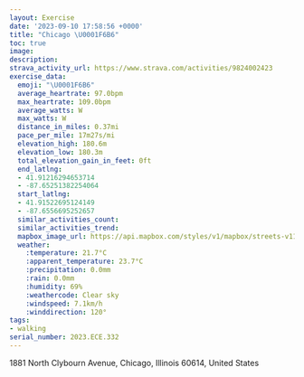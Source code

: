 ```yaml
---
layout: Exercise
date: '2023-09-10 17:58:56 +0000'
title: "Chicago \U0001F6B6"
toc: true
image:
description:
strava_activity_url: https://www.strava.com/activities/9824002423
exercise_data:
  emoji: "\U0001F6B6"
  average_heartrate: 97.0bpm
  max_heartrate: 109.0bpm
  average_watts: W
  max_watts: W
  distance_in_miles: 0.37mi
  pace_per_mile: 17m27s/mi
  elevation_high: 180.6m
  elevation_low: 180.3m
  total_elevation_gain_in_feet: 0ft
  end_latlng:
  - 41.91216294653714
  - -87.65251382254064
  start_latlng:
  - 41.91522695124149
  - -87.6556695252657
  similar_activities_count:
  similar_activities_trend:
  mapbox_image_url: https://api.mapbox.com/styles/v1/mapbox/streets-v11/static/path-5+787af2-1.0(_ly~Fz__vOt%40kA),pin-s-s+e5b22e(-87.65454,41.9144),pin-s-f+89ae00(-87.65415999999999,41.91413)/auto/800x800?access_token=pk.eyJ1Ijoiam9zaGJlY2ttYW4iLCJhIjoiY205eWR2aDd1MWZ6djJrbXc4a3M0bWZleiJ9.XiG9OWkNcZk2QzjJbxLB4A
  weather:
    :temperature: 21.7°C
    :apparent_temperature: 23.7°C
    :precipitation: 0.0mm
    :rain: 0.0mm
    :humidity: 69%
    :weathercode: Clear sky
    :windspeed: 7.1km/h
    :winddirection: 120°
tags:
- walking
serial_number: 2023.ECE.332
---
```

1881 North Clybourn Avenue, Chicago, Illinois 60614, United States
